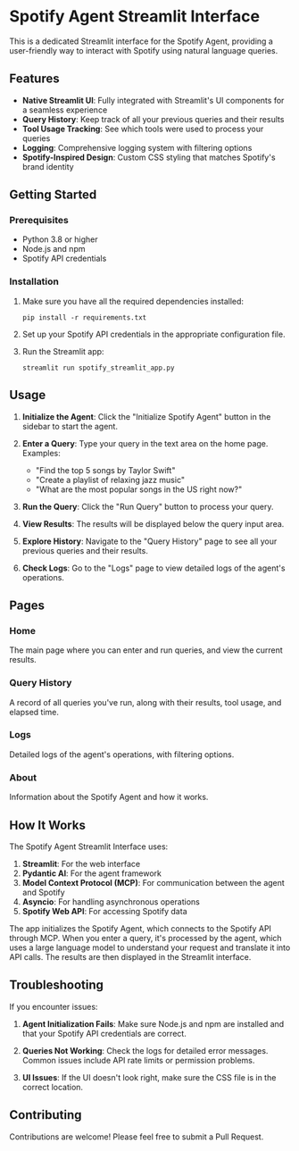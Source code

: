 # Spotify Agent Streamlit Interface

This is a dedicated Streamlit interface for the Spotify Agent, providing a user-friendly way to interact with Spotify using natural language queries.

## Features

- **Native Streamlit UI**: Fully integrated with Streamlit's UI components for a seamless experience
- **Query History**: Keep track of all your previous queries and their results
- **Tool Usage Tracking**: See which tools were used to process your queries
- **Logging**: Comprehensive logging system with filtering options
- **Spotify-Inspired Design**: Custom CSS styling that matches Spotify's brand identity

## Getting Started

### Prerequisites

- Python 3.8 or higher
- Node.js and npm
- Spotify API credentials

### Installation

1. Make sure you have all the required dependencies installed:
   ```
   pip install -r requirements.txt
   ```

2. Set up your Spotify API credentials in the appropriate configuration file.

3. Run the Streamlit app:
   ```
   streamlit run spotify_streamlit_app.py
   ```

## Usage

1. **Initialize the Agent**: Click the "Initialize Spotify Agent" button in the sidebar to start the agent.

2. **Enter a Query**: Type your query in the text area on the home page. Examples:
   - "Find the top 5 songs by Taylor Swift"
   - "Create a playlist of relaxing jazz music"
   - "What are the most popular songs in the US right now?"

3. **Run the Query**: Click the "Run Query" button to process your query.

4. **View Results**: The results will be displayed below the query input area.

5. **Explore History**: Navigate to the "Query History" page to see all your previous queries and their results.

6. **Check Logs**: Go to the "Logs" page to view detailed logs of the agent's operations.

## Pages

### Home
The main page where you can enter and run queries, and view the current results.

### Query History
A record of all queries you've run, along with their results, tool usage, and elapsed time.

### Logs
Detailed logs of the agent's operations, with filtering options.

### About
Information about the Spotify Agent and how it works.

## How It Works

The Spotify Agent Streamlit Interface uses:

1. **Streamlit**: For the web interface
2. **Pydantic AI**: For the agent framework
3. **Model Context Protocol (MCP)**: For communication between the agent and Spotify
4. **Asyncio**: For handling asynchronous operations
5. **Spotify Web API**: For accessing Spotify data

The app initializes the Spotify Agent, which connects to the Spotify API through MCP. When you enter a query, it's processed by the agent, which uses a large language model to understand your request and translate it into API calls. The results are then displayed in the Streamlit interface.

## Troubleshooting

If you encounter issues:

1. **Agent Initialization Fails**: Make sure Node.js and npm are installed and that your Spotify API credentials are correct.

2. **Queries Not Working**: Check the logs for detailed error messages. Common issues include API rate limits or permission problems.

3. **UI Issues**: If the UI doesn't look right, make sure the CSS file is in the correct location.

## Contributing

Contributions are welcome! Please feel free to submit a Pull Request.
